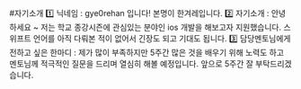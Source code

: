#자기소개
1️⃣ 닉네임 : gye0rehan 입니다! 본명이 한겨레입니다.
2️⃣ 자기소개 : 안녕하세요 ~ 저는 학교 종강시즌에 관심있는 분야인 ios 개발을 해보고자 지원했습니다. 스위프트 언어를 아직 다뤄본 적이 없어서 긴장도 되고 기대도 됩니다.
3️⃣ 담당멘토님에게 전하고 싶은 한마디 : 제가 많이 부족하지만 5주간 많은 것을 배우기 위해 노력도 하고 멘토님께 적극적인 질문을 드리며 열심히 해볼 예정입니다. 앞으로 5주간 잘 부탁드리겠습니다.
